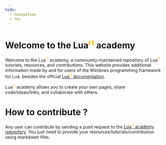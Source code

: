 ```yaml
---
hide:
  - navigation
  - toc
---
```

#    
# Welcome to the Lua<sup style="color:#FFB300">rt</sup> academy
Welcome to the Lua<sup style="color:#FFB300">rt</sup> academy, a community-maintained repository of Lua<sup style="color:#FFB300">rt</sup> tutorials, resources, and contributions. This website provides additional information made by and for users of the Windows programming framework for Lua, besides the official [Lua<sup style="color:#FFB300">rt</sup> documentation](https://luart.org/doc/index.html).

Lua<sup style="color:#FFB300">rt</sup> academy allows you to create your own pages, share code/ideas/links, and collaborate with others.
  
#    
# How to contribute ?
Any user can contribute by sending a push request to the [Lua<sup style="color:#FFB300">rt</sup> academy repository]().
You just need to provide your resources/tutorials/contribution using markdown files.